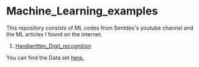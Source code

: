 # Machine_Learning_examples
This repository consists of ML codes from Sentdex's youtube channel and the ML articles I found on the internet.

1) [Handwritten_Digit_recognition](https://github.com/Zorro30/Machine_Learning_examples/blob/master/digit_recognition.py)

You can find the Data set [here.](https://www.kaggle.com/c/digit-recognizer/data)